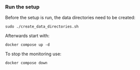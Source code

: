 ### Run the setup

Before the setup is run, the data directories need to be created:

```
sudo ./create_data_directories.sh
```

Afterwards start with:
```
docker compose up -d
```

To stop the monitoring use:
```
docker compose down
```

